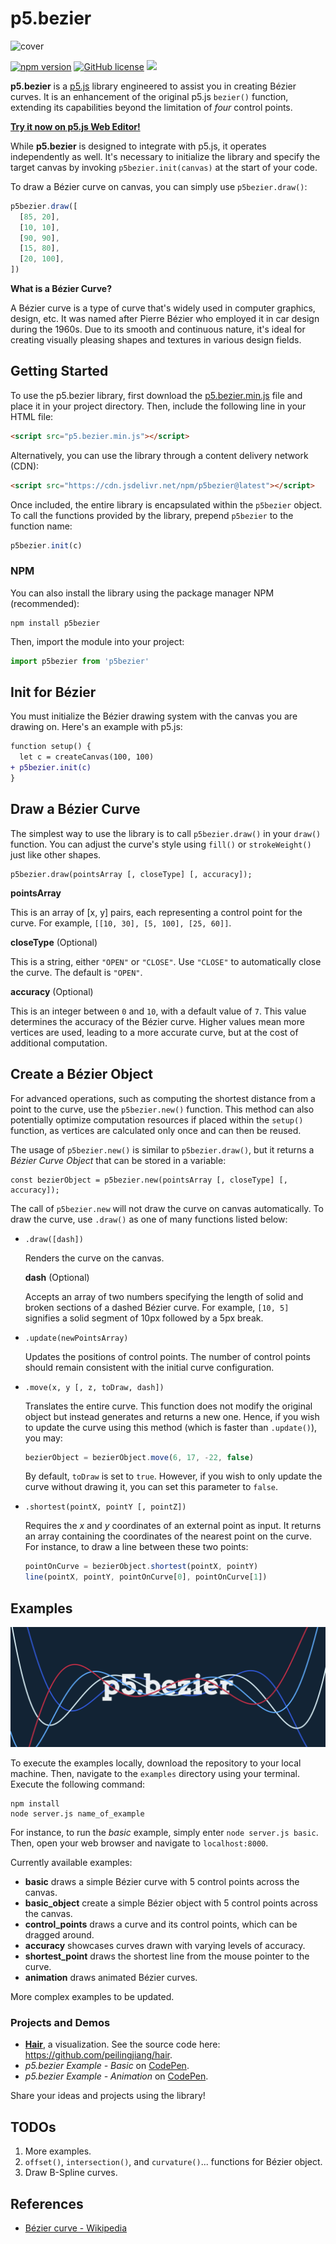# p5.bezier

![cover](img/cover.jpg)

[![npm version](https://img.shields.io/npm/v/p5bezier.svg?style=flat-square)](https://npmjs.org/package/p5bezier)
[![GitHub license](https://img.shields.io/github/license/peilingjiang/p5.bezier?style=flat-square)](https://github.com/peilingjiang/p5.bezier/blob/main/LICENSE)
[![](https://data.jsdelivr.com/v1/package/npm/p5bezier/badge)](https://www.jsdelivr.com/package/npm/p5bezier)

**p5.bezier** is a [p5.js](https://p5js.org) library engineered to assist you in creating Bézier curves. It is an enhancement of the original p5.js `bezier()` function, extending its capabilities beyond the limitation of _four_ control points.

<!-- [**Try it now on p5.js Web Editor!**](https://editor.p5js.org/peilingjiang/sketches/7Z2pRG-TB) -->

[**Try it now on p5.js Web Editor!**](https://editor.p5js.org/peilingjiang/sketches/mVXzWEJbT)

While **p5.bezier** is designed to integrate with p5.js, it operates independently as well. It's necessary to initialize the library and specify the target canvas by invoking `p5bezier.init(canvas)` at the start of your code.

To draw a Bézier curve on canvas, you can simply use `p5bezier.draw()`:

```js
p5bezier.draw([
  [85, 20],
  [10, 10],
  [90, 90],
  [15, 80],
  [20, 100],
])
```

**What is a Bézier Curve?**

A Bézier curve is a type of curve that's widely used in computer graphics, design, etc. It was named after Pierre Bézier who employed it in car design during the 1960s. Due to its smooth and continuous nature, it's ideal for creating visually pleasing shapes and textures in various design fields.

## Getting Started

To use the p5.bezier library, first download the [p5.bezier.min.js](https://raw.githubusercontent.com/peilingjiang/p5.bezier/main/lib/p5.bezier.min.js) file and place it in your project directory. Then, include the following line in your HTML file:

```HTML
<script src="p5.bezier.min.js"></script>
```

Alternatively, you can use the library through a content delivery network (CDN):

```HTML
<script src="https://cdn.jsdelivr.net/npm/p5bezier@latest"></script>
```

Once included, the entire library is encapsulated within the `p5bezier` object. To call the functions provided by the library, prepend `p5bezier` to the function name:

```js
p5bezier.init(c)
```

### NPM

You can also install the library using the package manager NPM (recommended):

```
npm install p5bezier
```

Then, import the module into your project:

```js
import p5bezier from 'p5bezier'
```

## Init for Bézier

You must initialize the Bézier drawing system with the canvas you are drawing on. Here's an example with p5.js:

```diff
function setup() {
  let c = createCanvas(100, 100)
+ p5bezier.init(c)
}
```

## Draw a Bézier Curve

The simplest way to use the library is to call `p5bezier.draw()` in your `draw()` function. You can adjust the curve's style using `fill()` or `strokeWeight()` just like other shapes.

```
p5bezier.draw(pointsArray [, closeType] [, accuracy]);
```

**pointsArray**

This is an array of [x, y] pairs, each representing a control point for the curve. For example, `[[10, 30], [5, 100], [25, 60]]`.

**closeType** (Optional)

This is a string, either `"OPEN"` or `"CLOSE"`. Use `"CLOSE"` to automatically close the curve. The default is `"OPEN"`.

**accuracy** (Optional)

This is an integer between `0` and `10`, with a default value of `7`. This value determines the accuracy of the Bézier curve. Higher values mean more vertices are used, leading to a more accurate curve, but at the cost of additional computation.

## Create a Bézier Object

For advanced operations, such as computing the shortest distance from a point to the curve, use the `p5bezier.new()` function. This method can also potentially optimize computation resources if placed within the `setup()` function, as vertices are calculated only once and can then be reused.

The usage of `p5bezier.new()` is similar to `p5bezier.draw()`, but it returns a _Bézier Curve Object_ that can be stored in a variable:

```
const bezierObject = p5bezier.new(pointsArray [, closeType] [, accuracy]);
```

The call of `p5bezier.new` will not draw the curve on canvas automatically. To draw the curve, use `.draw()` as one of many functions listed below:

- `.draw([dash])`

  Renders the curve on the canvas.

  **dash** (Optional)

  Accepts an array of two numbers specifying the length of solid and broken sections of a dashed Bézier curve. For example, `[10, 5]` signifies a solid segment of 10px followed by a 5px break.

- `.update(newPointsArray)`

  Updates the positions of control points. The number of control points should remain consistent with the initial curve configuration.

- `.move(x, y [, z, toDraw, dash])`

  Translates the entire curve. This function does not modify the original object but instead generates and returns a new one. Hence, if you wish to update the curve using this method (which is faster than `.update()`), you may:

  ```js
  bezierObject = bezierObject.move(6, 17, -22, false)
  ```

  By default, `toDraw` is set to `true`. However, if you wish to only update the curve without drawing it, you can set this parameter to `false`.

- `.shortest(pointX, pointY [, pointZ])`

  Requires the _x_ and _y_ coordinates of an external point as input. It returns an array containing the coordinates of the nearest point on the curve. For instance, to draw a line between these two points:

  ```js
  pointOnCurve = bezierObject.shortest(pointX, pointY)
  line(pointX, pointY, pointOnCurve[0], pointOnCurve[1])
  ```

## Examples

![cover](img/example.png)

To execute the examples locally, download the repository to your local machine. Then, navigate to the `examples` directory using your terminal. Execute the following command:

```
npm install
node server.js name_of_example
```

For instance, to run the _basic_ example, simply enter `node server.js basic`. Then, open your web browser and navigate to `localhost:8000`.

Currently available examples:

- **basic** draws a simple Bézier curve with 5 control points across the canvas.
- **basic_object** create a simple Bézier object with 5 control points across the canvas.
- **control_points** draws a curve and its control points, which can be dragged around.
- **accuracy** showcases curves drawn with varying levels of accuracy.
- **shortest_point** draws the shortest line from the mouse pointer to the curve.
- **animation** draws animated Bézier curves.

More complex examples to be updated.

### Projects and Demos

- [**Hair**](https://no-loss.netlify.app/), a visualization. See the source code here: https://github.com/peilingjiang/hair.
- _p5.bezier Example - Basic_ on [CodePen](https://codepen.io/peilingjiang/pen/ZEOLVPx).
- _p5.bezier Example - Animation_ on [CodePen](https://codepen.io/peilingjiang/pen/eYMRJax).

Share your ideas and projects using the library!

## TODOs

1. More examples.
2. `offset()`, `intersection()`, and `curvature()`... functions for Bézier object.
3. Draw B-Spline curves.

## References

- [Bézier curve - Wikipedia](https://en.wikipedia.org/wiki/B%C3%A9zier_curve)
